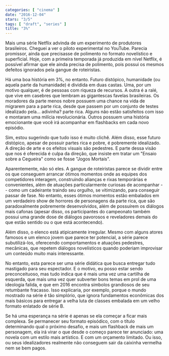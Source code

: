 ```yaml
---
categories: [ "cinema" ]
date: "2016-12-04"
stars: "3/5"
tags: [ "draft", "series" ]
title: "3%"
---
```

Mais uma série Netflix advinda de um experimento de produtores
brasileiros. Cheguei a ver o piloto experimental no YouTube. Parecia
promissor, ainda que precisasse de polimento no formato novelístico
e superficial. Hoje, com a primeira temporada já produzida em nível
Netflix, é possível afirmar que ele ainda precisa de polimento, pois
possui os mesmos defeitos ignorados pela gangue de roteiristas.

Há uma boa história em 3%, no entanto. Futuro distópico, humanidade
(ou aquela parte da humanidade) é dividida em duas castas. Uma, por
um motivo qualquer, é de pessoas com riqueza de recursos. A outra
é a ralé, que vive em casebres que lembram as gigantescas favelas
brasileiras. Os moradores da parte menos nobre possuem uma chance na vida
de migrarem para a parte rica, desde que passem por um conjunto de testes
idealizado pela... adivinha? parte rica. Alguns não estão satisfeitos
com isso e montaram uma milícia revolucionária. Outros possuem uma
história emocionante que você irá acompanhar em flashbacks em cada
novo episódio.

Sim, estou sugerindo que tudo isso é muito clichê. Além disso, esse
futuro distópico, apesar de possuir partes rica e pobre, é pobremente
idealizado. A direção de arte e os efeitos visuais são pedestres. E
parte dessa visão que nos é oferecida é culpa da direção, que insiste
em tratar um "Ensaio sobre a Cegueira" como se fosse "Jogos Mortais".

Aparentemente, não só eles. A gangue de roteiristas parece se dividir
entre os que conseguem arrancar ótimos momentos onde as equipes dos
competidores interagem, construindo alianças e rixas temporárias e
convenientes, além de atuações particularmente curiosas de acompanhar
-- como um cadeirante traindo seu orgulho, se vitimizando, para conseguir
passar de fase. No entanto, esses ótimos momentos estão embalados
em um verdadeiro show de horrores de personagens da parte rica, que
são paradoxalmente pobremente desenvolvidos, além de possuírem os
diálogos mais cafonas (apesar disso, os participantes do campeonato
também possui uma grande dose de diálogos pavorosos e reveladores
demais do que estão sentido ou o que está acontecendo).

Além disso, o elenco está atipicamente irregular. Mesmo com alguns
atores famosos e um elenco jovem que parece ter potencial, a série
parece subutilizá-los, oferecendo comportamentos e atuações pedestres,
mecânicas, que repetem diálogos novelísticos quando poderiam improvisar
um conteúdo muito mais interessante.

No entanto, esta parece ser uma série didática que busca entregar
tudo mastigado para seu espectador. E o motivo, eu posso estar sendo
preconceituoso, mas tudo indica que é mais uma vez uma cartilha
de esquerda, que mais uma vez quer subverter bons temas em prol de
uma ideologia falida, e que em 2016 encontra símbolos grandiosos de
seu retumbante fracasso. Isso explicaria, por exemplo, porque o mundo
mostrado na série é tão simplório, que ignora fundamentos econômicas
dos mais básicos para entregar a velha luta de classes embalada em um
velho formato enlatado de série B.

Se há uma esperança na série é apenas se ela começar a ficar mais
complexa. Se permanecer seu formato episódico, com o título determinando
qual o próximo desafio, e mais um flashback de mais um personagem,
ela irá virar o que desde o começo parece ter anunciado: uma novela
com um estilo mais artístico. E com um orçamento limitado. Ou isso,
ou seus idealizadores realmente não conseguem sair da caixinha vermelha
nem se bem pagos.
